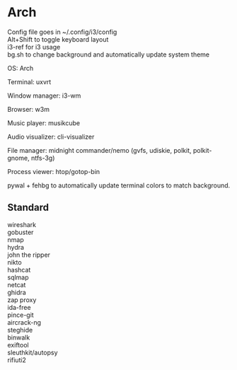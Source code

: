 # Arch  

Config file goes in ~/.config/i3/config  
Alt+Shift to toggle keyboard layout  
i3-ref for i3 usage  
bg.sh to change background and automatically update system theme

OS: Arch

Terminal: uxvrt

Window manager: i3-wm

Browser: w3m

Music player: musikcube

Audio visualizer: cli-visualizer

File manager: midnight commander/nemo (gvfs, udiskie, polkit, polkit-gnome, ntfs-3g)

Process viewer: htop/gotop-bin

pywal + fehbg to automatically update terminal colors to match background.

Standard
--------
wireshark  
gobuster  
nmap  
hydra  
john the ripper  
nikto  
hashcat  
sqlmap  
netcat  
ghidra  
zap proxy  
ida-free  
pince-git  
aircrack-ng  
steghide  
binwalk  
exiftool  
sleuthkit/autopsy  
rifiuti2
